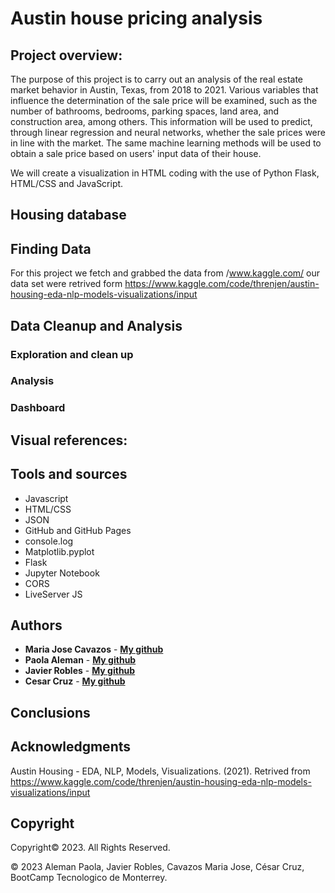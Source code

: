 # Austin house pricing analysis

## Project overview:
The purpose of this project is to carry out an analysis of the real estate market behavior in Austin, Texas, from 2018 to 2021. Various variables that influence the determination of the sale price will be examined, such as the number of bathrooms, bedrooms, parking spaces, land area, and construction area, among others. This information will be used to predict, through linear regression and neural networks, whether the sale prices were in line with the market. The same machine learning methods will be used to obtain a sale price based on users' input data of their house.

We will create a visualization in HTML coding with the use of Python Flask, HTML/CSS and JavaScript.


## Housing database



## Finding Data
For this project we fetch and grabbed the data from /www.kaggle.com/ our data set were retrived form
https://www.kaggle.com/code/threnjen/austin-housing-eda-nlp-models-visualizations/input


## Data Cleanup and Analysis

### Exploration and clean up

### Analysis

### Dashboard



## Visual references:



## Tools and sources

* Javascript
* HTML/CSS
* JSON
* GitHub and GitHub Pages
* console.log
* Matplotlib.pyplot
* Flask
* Jupyter Notebook
* CORS
* LiveServer JS


## Authors

* **Maria Jose Cavazos** - **[My github](https://github.com/minmincg "GitHub for Maria Jose Cavazos")**
* **Paola Aleman** - **[My github](https://github.com/paoaleman19 "GitHub for Pao Aleman")**
* **Javier Robles** - **[My github](https://github.com/javrobs "GitHub for Javier Robles")**
* **Cesar Cruz** - **[My github](https://github.com/CsarCruz "GitHub for Cesar Cruz")**


## Conclusions



## Acknowledgments

Austin Housing - EDA, NLP, Models, Visualizations. (2021). Retrived from https://www.kaggle.com/code/threnjen/austin-housing-eda-nlp-models-visualizations/input
##

## Copyright

Copyright:copyright: 2023. All Rights Reserved.

© 2023  Aleman Paola, Javier Robles, Cavazos Maria Jose, César Cruz, BootCamp Tecnologico de Monterrey.
